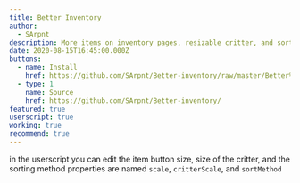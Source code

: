 ```yaml
---
title: Better Inventory
author:
  - SArpnt
description: More items on inventory pages, resizable critter, and sorting
date: 2020-08-15T16:45:00.000Z
buttons:
  - name: Install
    href: https://github.com/SArpnt/Better-inventory/raw/master/Better%20inventory.user.js
  - type: 1
    name: Source
    href: https://github.com/SArpnt/Better-inventory/
featured: true
userscript: true
working: true
recommend: true
---
```

in the userscript you can edit the item button size, size of the critter, and the sorting method
properties are named `scale`, `critterScale`, and `sortMethod`

